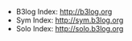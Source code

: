 * B3log Index: http://b3log.org
* Sym Index: http://sym.b3log.org
* Solo Index: http://solo.b3log.org
